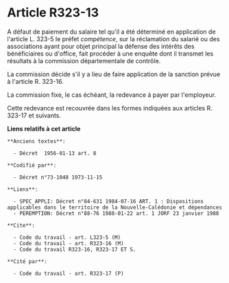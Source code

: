 # Article R323-13

A défaut de paiement du salaire tel qu'il a été déterminé en application de l'article L. 323-5 le préfet *compétence*, sur la
réclamation du salarié ou des associations ayant pour objet principal la défense des intérêts des bénéficiaires ou d'office,
fait procéder à une enquête dont il transmet les résultats à la commission départementale de contrôle.

La commission décide s'il y a lieu de faire application de la sanction prévue à l'article R. 323-16.

La commission fixe, le cas échéant, la redevance à payer par l'employeur.

Cette redevance est recouvrée dans les formes indiquées aux articles R. 323-17 et suivants.

**Liens relatifs à cet article**

	**Anciens textes**:

	  - Décret  1956-01-13 art. 8

	**Codifié par**:

	  - Décret n°73-1048 1973-11-15

	**Liens**:

	  - SPEC_APPLI: Décret n°84-631 1984-07-16 ART. 1 : Dispositions applicables dans le territoire de la Nouvelle-Calédonie et dépendances
	  - PEREMPTION: Décret n°88-76 1988-01-22 art. 1 JORF 23 janvier 1988

	**Cite**:

	  - Code du travail - art. L323-5 (M)
	  - Code du travail - art. R323-16 (M)
	  - Code du travail R323-16, R323-17 ET S.

	**Cité par**:

	  - Code du travail - art. R323-17 (P)

